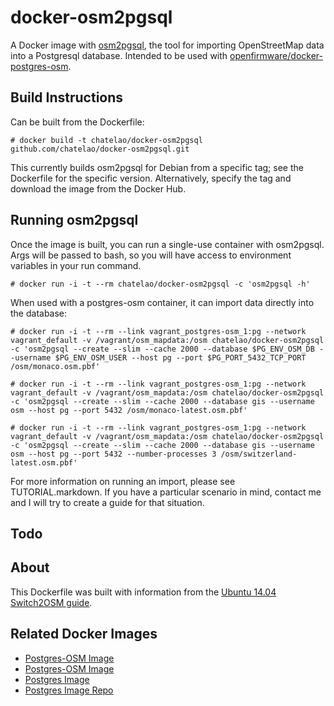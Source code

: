# docker-osm2pgsql

A Docker image with [osm2pgsql](https://github.com/openstreetmap/osm2pgsql), the tool for importing OpenStreetMap data into a Postgresql database. Intended to be used with [openfirmware/docker-postgres-osm](https://github.com/openfirmware/docker-postgres-osm).

## Build Instructions

Can be built from the Dockerfile:

    # docker build -t chatelao/docker-osm2pgsql github.com/chatelao/docker-osm2pgsql.git

This currently builds osm2pgsql for Debian from a specific tag; see the Dockerfile for the specific version. Alternatively, specify the tag and download the image from the Docker Hub.

## Running osm2pgsql

Once the image is built, you can run a single-use container with osm2pgsql. Args will be passed to bash, so you will have access to environment variables in your run command.

    # docker run -i -t --rm chatelao/docker-osm2pgsql -c 'osm2pgsql -h'

When used with a postgres-osm container, it can import data directly into the database:

    # docker run -i -t --rm --link vagrant_postgres-osm_1:pg --network vagrant_default -v /vagrant/osm_mapdata:/osm chatelao/docker-osm2pgsql -c 'osm2pgsql --create --slim --cache 2000 --database $PG_ENV_OSM_DB --username $PG_ENV_OSM_USER --host pg --port $PG_PORT_5432_TCP_PORT /osm/monaco.osm.pbf'
    
    # docker run -i -t --rm --link vagrant_postgres-osm_1:pg --network vagrant_default -v /vagrant/osm_mapdata:/osm chatelao/docker-osm2pgsql -c 'osm2pgsql --create --slim --cache 2000 --database gis --username osm --host pg --port 5432 /osm/monaco-latest.osm.pbf'
    
    # docker run -i -t --rm --link vagrant_postgres-osm_1:pg --network vagrant_default -v /vagrant/osm_mapdata:/osm chatelao/docker-osm2pgsql -c 'osm2pgsql --create --slim --cache 2000 --database gis --username osm --host pg --port 5432 --number-processes 3 /osm/switzerland-latest.osm.pbf'    


For more information on running an import, please see TUTORIAL.markdown. If you have a particular scenario in mind, contact me and I will try to create a guide for that situation.

## Todo

## About

This Dockerfile was built with information from the [Ubuntu 14.04 Switch2OSM guide](http://switch2osm.org/serving-tiles/manually-building-a-tile-server-14-04/).

## Related Docker Images

* [Postgres-OSM Image](https://github.com/openfirmware/osm2pgsql)
* [Postgres-OSM Image](https://github.com/chatelao/docker-postgres-osm)
* [Postgres Image](https://registry.hub.docker.com/_/postgres/)
* [Postgres Image Repo](https://github.com/docker-library/postgres)
